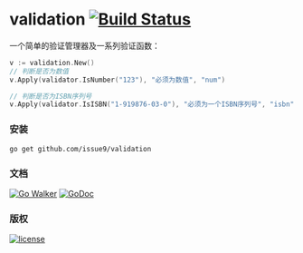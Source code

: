 validation [![Build Status](https://travis-ci.org/issue9/validation.svg?branch=master)](https://travis-ci.org/issue9/validation)
======

一个简单的验证管理器及一系列验证函数：
```go
v := validation.New()
// 判断是否为数值
v.Apply(validator.IsNumber("123"), "必须为数值", "num")

// 判断是否为ISBN序列号
v.Apply(validator.IsISBN("1-919876-03-0"), "必须为一个ISBN序列号", "isbn")
```

### 安装

```shell
go get github.com/issue9/validation
```


### 文档

[![Go Walker](http://gowalker.org/api/v1/badge)](http://gowalker.org/github.com/issue9/validation)
[![GoDoc](https://godoc.org/github.com/issue9/validation?status.svg)](https://godoc.org/github.com/issue9/validation)


### 版权

[![license](http://img.shields.io/badge/license-MIT-red.svg?style=flat)](https://github.com/issue9/validation/blob/master/LICENSE)
